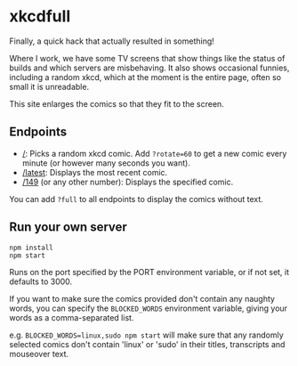 # xkcdfull
Finally, a quick hack that actually resulted in something!

Where I work, we have some TV screens that show things like the status of builds and which servers are misbehaving. It also shows occasional funnies, including a random xkcd, which at the moment is the entire page, often so small it is unreadable.

This site enlarges the comics so that they fit to the screen.

## Endpoints
- [/](http://xkcd.dpope.uk/): Picks a random xkcd comic. Add `?rotate=60` to get a new comic every minute (or however many seconds you want).
- [/latest](http://xkcd.dpope.uk/latest): Displays the most recent comic.
- [/149](http://xkcd.dpope.uk/149) (or any other number): Displays the specified comic.

You can add `?full` to all endpoints to display the comics without text.

## Run your own server
```
npm install
npm start
```
Runs on the port specified by the PORT environment variable, or if not set, it defaults to 3000.

If you want to make sure the comics provided don't contain any naughty words, you can specify the `BLOCKED_WORDS` environment variable, giving your words as a comma-separated list.

e.g. `BLOCKED_WORDS=linux,sudo npm start` will make sure that any randomly selected comics don't contain 'linux' or 'sudo' in their titles, transcripts and mouseover text.
